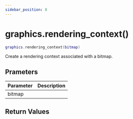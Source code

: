 ```yaml
---
sidebar_position: 8
---
```


# graphics.rendering_context()
```lua
graphics.rendering_context(bitmap)
```
Create a rendering context associated with a bitmap.


## Prameters
|Parameter|Description|
|-|-|
|bitmap||


## Return Values
